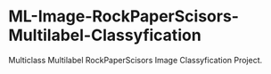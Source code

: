 # ML-Image-RockPaperScisors-Multilabel-Classyfication
Multiclass Multilabel RockPaperScisors Image Classyfication Project.
